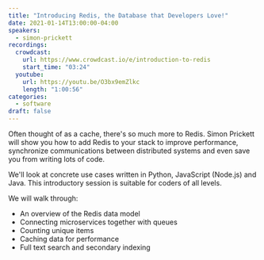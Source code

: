 ```yaml
---
title: "Introducing Redis, the Database that Developers Love!"
date: 2021-01-14T13:00:00-04:00
speakers:
  - simon-prickett
recordings:
  crowdcast:
    url: https://www.crowdcast.io/e/introduction-to-redis
    start_time: "03:24"
  youtube:
    url: https://youtu.be/O3bx9emZlkc
    length: "1:00:56"
categories:
  - software
draft: false
---
```


Often thought of as a cache, there's so much more to Redis. Simon Prickett will show you how to add Redis to your stack to improve performance, synchronize communications between distributed systems and even save you from writing lots of code.

We'll look at concrete use cases written in Python, JavaScript (Node.js) and Java. This introductory session is suitable for coders of all levels.

We will walk through:

* An overview of the Redis data model
* Connecting microservices together with queues
* Counting unique items
* Caching data for performance
* Full text search and secondary indexing
